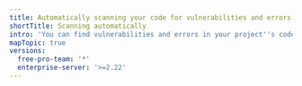 ```yaml
---
title: Automatically scanning your code for vulnerabilities and errors
shortTitle: Scanning automatically
intro: 'You can find vulnerabilities and errors in your project''s code on {{ site.data.variables.product.prodname_dotcom }}, as well as view, triage, understand, and resolve the related {{ site.data.variables.product.prodname_code_scanning }} alerts.'
mapTopic: true
versions:
  free-pro-team: '*'
  enterprise-server: '>=2.22'
---
```



